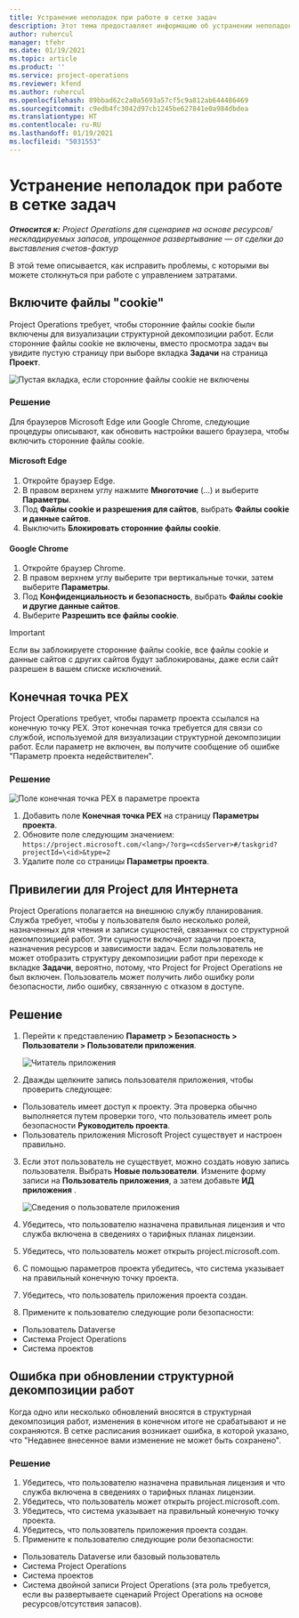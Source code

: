 ```yaml
---
title: Устранение неполадок при работе в сетке задач
description: Этот тема предоставляет информацию об устранении неполадок, необходимую при работе в сетке задач.
author: ruhercul
manager: tfehr
ms.date: 01/19/2021
ms.topic: article
ms.product: ''
ms.service: project-operations
ms.reviewer: kfend
ms.author: ruhercul
ms.openlocfilehash: 89bbad62c2a0a5693a57cf5c9a812ab644486469
ms.sourcegitcommit: c9edb4fc3042d97cb1245be627841e0a984dbdea
ms.translationtype: HT
ms.contentlocale: ru-RU
ms.lasthandoff: 01/19/2021
ms.locfileid: "5031553"
---
```

# <a name="troubleshoot-working-in-the-task-grid"></a>Устранение неполадок при работе в сетке задач 

_**Относится к:** Project Operations для сценариев на основе ресурсов/нескладируемых запасов, упрощенное развертывание — от сделки до выставления счетов-фактур_

В этой теме описывается, как исправить проблемы, с которыми вы можете столкнуться при работе с управлением затратами.

## <a name="enable-cookies"></a>Включите файлы "cookie"

Project Operations требует, чтобы сторонние файлы cookie были включены для визуализации структурной декомпозиции работ. Если сторонние файлы cookie не включены, вместо просмотра задач вы увидите пустую страницу при выборе вкладка **Задачи** на страница **Проект**.

![Пустая вкладка, если сторонние файлы cookie не включены](media/blankschedule.png)


### <a name="workaround"></a>Решение
Для браузеров Microsoft Edge или Google Chrome, следующие процедуры описывают, как обновить настройки вашего браузера, чтобы включить сторонние файлы cookie.

#### <a name="microsoft-edge"></a>Microsoft Edge

1. Откройте браузер Edge.
2. В правом верхнем углу нажмите **Многоточие** (...) и выберите **Параметры**.
3. Под **Файлы cookie и разрешения для сайтов**, выбрать **Файлы cookie и данные сайтов**.
4. Выключить **Блокировать сторонние файлы cookie**.

#### <a name="google-chrome"></a>Google Chrome

1. Откройте браузер Chrome.
2. В правом верхнем углу выберите три вертикальные точки, затем выберите **Параметры**.
3. Под **Конфиденциальность и безопасность**, выбрать **Файлы cookie и другие данные сайтов**.
4. Выберите **Разрешить все файлы cookie**.

> [!IMPORTANT]
> Если вы заблокируете сторонние файлы cookie, все файлы cookie и данные сайтов с других сайтов будут заблокированы, даже если сайт разрешен в вашем списке исключений.

## <a name="pex-endpoint"></a>Конечная точка PEX

Project Operations требует, чтобы параметр проекта ссылался на конечную точку PEX. Этот конечная точка требуется для связи со службой, используемой для визуализации структурной декомпозиции работ. Если параметр не включен, вы получите сообщение об ошибке "Параметр проекта недействителен". 

### <a name="workaround"></a>Решение
 ![Поле конечная точка PEX в параметре проекта](media/projectparameter.png)

1. Добавить поле **Конечная точка PEX** на страницу **Параметры проекта**.
2. Обновите поле следующим значением: `https://project.microsoft.com/<lang>/?org=<cdsServer>#/taskgrid?projectId=\<id>&type=2`
3. Удалите поле со страницы **Параметры проекта**.

## <a name="privileges-for-project-for-the-web"></a>Привилегии для Project для Интернета

Project Operations полагается на внешнюю службу планирования. Служба требует, чтобы у пользователя было несколько ролей, назначенных для чтения и записи сущностей, связанных со структурной декомпозицией работ. Эти сущности включают задачи проекта, назначения ресурсов и зависимости задач. Если пользователь не может отобразить структуру декомпозиции работ при переходе к вкладке **Задачи**, вероятно, потому, что Project for Project Operations не был включен. Пользователь может получить либо ошибку роли безопасности, либо ошибку, связанную с отказом в доступе.


## <a name="workaround"></a>Решение

1. Перейти к представлению **Параметр > Безопасность > Пользователи > Пользователи приложения**.  

   ![Читатель приложения](media/applicationuser.jpg)
   
2. Дважды щелкните запись пользователя приложения, чтобы проверить следующее:

 - Пользователь имеет доступ к проекту. Эта проверка обычно выполняется путем проверки того, что пользователь имеет роль безопасности **Руководитель проекта**.
 - Пользователь приложения Microsoft Project существует и настроен правильно.
 
3. Если этот пользователь не существует, можно создать новую запись пользователя. Выбрать **Новые пользователи**. Измените форму записи на **Пользователь приложения**, а затем добавьте **ИД приложения** .

   ![Сведения о пользователе приложения](media/applicationuserdetails.jpg)

4. Убедитесь, что пользователю назначена правильная лицензия и что служба включена в сведениях о тарифных планах лицензии.
5. Убедитесь, что пользователь может открыть project.microsoft.com.
6. С помощью параметров проекта убедитесь, что система указывает на правильный конечную точку проекта.
7. Убедитесь, что пользователь приложения проекта создан.
8. Примените к пользователю следующие роли безопасности:

  - Пользователь Dataverse
  - Система Project Operations
  - Система проектов

## <a name="error-when-updating-the-work-breakdown-structure"></a>Ошибка при обновлении структурной декомпозиции работ

Когда одно или несколько обновлений вносятся в структурная декомпозиция работ, изменения в конечном итоге не срабатывают и не сохраняются. В сетке расписания возникает ошибка, в которой указано, что "Недавнее внесенное вами изменение не может быть сохранено".

### <a name="workaround"></a>Решение

1. Убедитесь, что пользователю назначена правильная лицензия и что служба включена в сведениях о тарифных планах лицензии.
2. Убедитесь, что пользователь может открыть project.microsoft.com.
3. Убедитесь, что система указывает на правильный конечную точку проекта.
4. Убедитесь, что пользователь приложения проекта создан.
5. Примените к пользователю следующие роли безопасности:
  
  - Пользователь Dataverse или базовый пользователь
  - Система Project Operations
  - Система проектов
  - Система двойной записи Project Operations (эта роль требуется, если вы развертываете сценарий Project Operations на основе ресурсов/отсутствия запасов).
